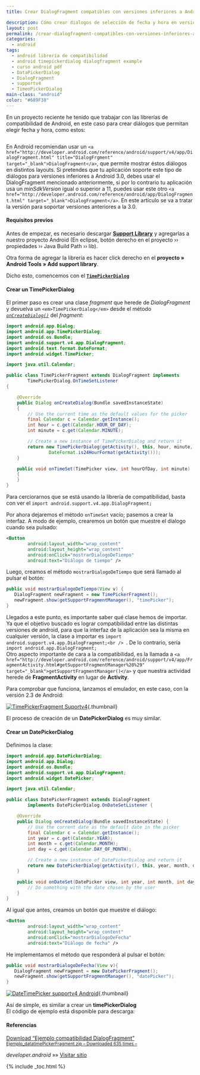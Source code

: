 ```yaml
---
title: Crear DialogFragment compatibles con versiones inferiores a Android 3.0

description: Cómo crear dialogos de selección de fecha y hora en versiones inferiores a Android 3.0 con la librería de soporte.
layout: post
permalink: /crear-dialogfragment-compatibles-con-versiones-inferiores-a-android-3-0/
categories:
  - android
tags:
  - android librería de compatibilidad
  - android timepickerdialog dialogfragment example
  - curso android pdf
  - DataPickerDialog
  - DialogFragment
  - supportv4
  - TimeoPickerDialog
main-class: "android"
color: "#689F38"
---
```

En un proyecto reciente he tenido que trabajar con las librerías de compatibilidad de Android, en este caso para crear diálogos que permitan elegir fecha y hora, como estos:

<img src="/assets/img/2012/11/pickers1.png" alt="" title="pickers"   />

En Android recomiendan usar un `<a href="http://developer.android.com/reference/android/support/v4/app/DialogFragment.html" title="DialogFrgment" target="_blank">DialogFragment</a>`, que permite mostrar éstos diálogos en distintos layouts. Si pretendes que tu aplicación soporte este tipo de diálogos para versiones inferiores a Android 3.0, debes usar el DialogFragment mencionado anteriormente, si por lo contrario tu aplicación usa un *minSdkVersion* igual o superior a 11, puedes usar este otro `<a href="http://developer.android.com/reference/android/app/DialogFragment.html" target="_blank">DialogFragment</a>`. En este artículo se va a tratar la versión para soportar versiones anteriores a la 3.0.

#### Requisitos previos

Antes de empezar, es necesario descargar **<a href="http://developer.android.com/tools/extras/support-library.html" target="_blank">Support Library</a>** y agregarlas a nuestro proyecto Android (En eclipse, botón derecho en el proyecto &rsaquo;&rsaquo; propiedades &rsaquo;&rsaquo; Java Build Path &rsaquo;&rsaquo; lib).

Otra forma de agregar la librería es hacer click derecho en el **proyecto » Android Tools » Add support library**.

Dicho esto, comencemos con el <a href="http://developer.android.com/reference/android/app/TimePickerDialog.html" target="_blank"><code><strong>TimePickerDialog</strong></code></a>  

<!--ad-->

#### Crear un TimePickerDialog

El primer paso es crear una clase *fragment* que herede de *DialogFragment* y devuelva un `<em>TimePickerDialog</em>` desde el método <a href="http://developer.android.com/reference/android/support/v4/app/DialogFragment.html#onCreateDialog%28android.os.Bundle%29" target="_blank"><code><em> onCreateDialog()</em></code></a> del *fragment*:

```java
import android.app.Dialog;
import android.app.TimePickerDialog;
import android.os.Bundle;
import android.support.v4.app.DialogFragment;
import android.text.format.DateFormat;
import android.widget.TimePicker;

import java.util.Calendar;

public class TimePickerFragment extends DialogFragment implements
        TimePickerDialog.OnTimeSetListener
{

    @Override
    public Dialog onCreateDialog(Bundle savedInstanceState)
    {
        // Use the current time as the default values for the picker
        final Calendar c = Calendar.getInstance();
        int hour = c.get(Calendar.HOUR_OF_DAY);
        int minute = c.get(Calendar.MINUTE);

        // Create a new instance of TimePickerDialog and return it
        return new TimePickerDialog(getActivity(), this, hour, minute,
                DateFormat.is24HourFormat(getActivity()));
    }

    public void onTimeSet(TimePicker view, int hourOfDay, int minute)
    {
    }
}

```

Para cerciorarnos que se está usando la librería de compatibilidad, basta con ver el `import android.support.v4.app.DialogFragment;`

Por ahora dejaremos el método `onTimeSet` vacío; pasemos a crear la interfaz. A modo de ejemplo, crearemos un botón que muestre el dialogo cuando sea pulsado:

```xml
<Button
        android:layout_width="wrap_content"
        android:layout_height="wrap_content"
        android:onClick="mostrarDialogoDeTiempo"
        android:text="Diálogo de tiempo" />

```

Luego, creamos el método `mostrarDialogoDeTiempo` que será llamado al pulsar el botón:

```java
public void mostrarDialogoDeTiempo(View v) {
   DialogFragment newFragment = new TimePickerFragment();
   newFragment.show(getSupportFragmentManager(), "timePicker");
}

```

Llegados a este punto, es importante saber qué clase hemos de importar. Ya que el objetivo buscado es lograr compatibilidad entre las distintas versiones de android, para que la interfaz de la aplicación sea la misma en cualquier versión, la clase a importar es `import android.support.v4.app.DialogFragment;<br />
`. De lo contrario, sería `import android.app.DialogFragment;`  
Otro aspecto importante de cara a la compatibilidad, es la llamada a `<a href="http://developer.android.com/reference/android/support/v4/app/FragmentActivity.html#getSupportFragmentManager%28%29" target="_blank">getSupportFragmentManager()</a>` y que nuestra actividad herede de **FragmentActivity** en lugar de **Activity**.

Para comprobar que funciona, lanzamos el emulador, en este caso, con la versión 2.3 de Android:

[<img src="/assets/img/2013/01/device-2013-01-12-1337262-180x300.png" alt="TimePickerFragment Suportv4"   />][1]{.thumbnail}

El proceso de creación de un **DatePickerDialog** es muy similar.

#### Crear un DatePickerDialog

Definimos la clase:

```java
import android.app.DatePickerDialog;
import android.app.Dialog;
import android.os.Bundle;
import android.support.v4.app.DialogFragment;
import android.widget.DatePicker;

import java.util.Calendar;

public class DatePickerFragment extends DialogFragment
        implements DatePickerDialog.OnDateSetListener {

    @Override
    public Dialog onCreateDialog(Bundle savedInstanceState) {
        // Use the current date as the default date in the picker
        final Calendar c = Calendar.getInstance();
        int year = c.get(Calendar.YEAR);
        int month = c.get(Calendar.MONTH);
        int day = c.get(Calendar.DAY_OF_MONTH);

        // Create a new instance of DatePickerDialog and return it
        return new DatePickerDialog(getActivity(), this, year, month, day);
    }

    public void onDateSet(DatePicker view, int year, int month, int day) {
        // Do something with the date chosen by the user
    }
}

```

Al igual que antes, creamos un botón que muestre el diálogo:

```xml
<Button
        android:layout_width="wrap_content"
        android:layout_height="wrap_content"
        android:onClick="mostrarDialogoDeFecha"
        android:text="Diálogo de fecha" />

```

He implementamos el método que responderá al pulsar el botón:

```java
public void mostrarDialogoDeFecha(View v){
   DialogFragment newFragment = new DatePickerFragment();
   newFragment.show(getSupportFragmentManager(), "datePicker");
}

```

[<img src="/assets/img/2013/01/device-2013-01-12-1352432-180x300.png" alt="DateTimePicker supportv4 Android"   />][2]{.thumbnail}

Así de simple, es similar a crear un **timePickerDialog**  
El código de ejemplo está disponible para descarga:

#### Referencias

<a class="aligncenter download-button" href="https://elbauldelprogramador.com/ejemplo-compatibilidad-dialogfragment/" rel="nofollow"> Download &ldquo;Ejemplo compatibilidad DialogFragment&rdquo; <small>Ejemplo_datatimePickerFragment.zip &ndash; Downloaded 635 times &ndash; </small> </a>


*developer.android* »» <a href="http://developer.android.com/guide/topics/ui/controls/pickers.html" target="_blank">Visitar sitio</a>



 [1]: /assets/img/2013/01/device-2013-01-12-1337262.png
 [2]: /assets/img/2013/01/device-2013-01-12-1352432.png

{% include _toc.html %}
